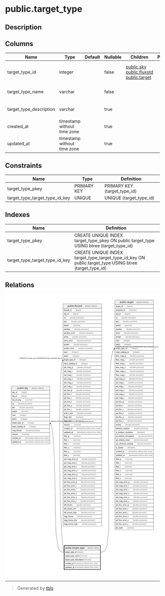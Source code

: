 # public.target_type

## Description

## Columns

| Name | Type | Default | Nullable | Children | Parents | Comment |
| ---- | ---- | ------- | -------- | -------- | ------- | ------- |
| target_type_id | integer |  | false | [public.sky](public.sky.md) [public.fluxstd](public.fluxstd.md) [public.target](public.target.md) |  | Unique identifier for target types |
| target_type_name | varchar |  | false |  |  | Name for the target type. |
| target_type_description | varchar |  | true |  |  | Description of the target type |
| created_at | timestamp without time zone |  | true |  |  |  |
| updated_at | timestamp without time zone |  | true |  |  |  |

## Constraints

| Name | Type | Definition |
| ---- | ---- | ---------- |
| target_type_pkey | PRIMARY KEY | PRIMARY KEY (target_type_id) |
| target_type_target_type_id_key | UNIQUE | UNIQUE (target_type_id) |

## Indexes

| Name | Definition |
| ---- | ---------- |
| target_type_pkey | CREATE UNIQUE INDEX target_type_pkey ON public.target_type USING btree (target_type_id) |
| target_type_target_type_id_key | CREATE UNIQUE INDEX target_type_target_type_id_key ON public.target_type USING btree (target_type_id) |

## Relations

![er](public.target_type.svg)

---

> Generated by [tbls](https://github.com/k1LoW/tbls)
